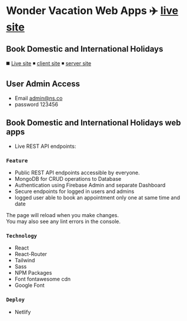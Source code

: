 # Wonder Vacation Web Apps :airplane: [live site](https://grand-torrone-3add64.netlify.app)

## Book Domestic and International Holidays
:black_medium_square: [Live site](https://grand-torrone-3add64.netlify.app)
:black_medium_small_square: [client site](https://github.com/greeenOrange/healing-hospital_client)
:black_medium_small_square: [server site](https://github.com/greeenOrange/healing-hospital_server)

## User Admin Access
- Email admin@ns.co
- password 123456

## Book Domestic and International Holidays web apps

* Live REST API endpoints:

### `Feature`

* Public REST API endpoints accessible by everyone.
* MongoDB for CRUD operations to Database
* Authentication using Firebase Admin and separate Dashboard
* Secure endpoints for logged in users and admins
* logged user able to book an appointment only one at same time and date

The page will reload when you make changes.\
You may also see any lint errors in the console.

### `Technology`

* React
* React-Router
* Tailwind
* Sass
* NPM Packages
* Font fontawesome cdn
* Google Font

### `Deploy`

* Netlify